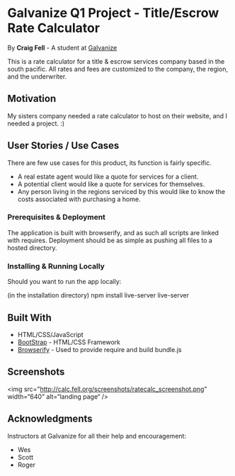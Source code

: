 # Galvanize Q1 Project - Title/Escrow Rate Calculator
By **Craig Fell** - A student at [Galvanize](https://galvanize.com)

This is a rate calculator for a title & escrow services company based in the south pacific.  All rates and fees are customized to the company, the region, and the underwriter.

## Motivation

My sisters company needed a rate calculator to host on their website, and I needed a project. :)


## User Stories / Use Cases
There are few use cases for this product, its function is fairly specific.

- A real estate agent would like a quote for services for a client.
- A potential client would like a quote for services for themselves.
- Any person living in the regions serviced by this would like to know the costs associated with purchasing a home.

### Prerequisites & Deployment

The application is built with browserify, and as such all scripts are linked with requires.  Deployment should be as simple as pushing all files to a hosted directory.  

### Installing & Running Locally

Should you want to run the app locally:

(in the installation directory)
npm install live-server
live-server

## Built With

* HTML/CSS/JavaScript
* [BootStrap](http://www.getbootstrap.com/) - HTML/CSS Framework
* [Browserify](https://http://browserify.org/) - Used to provide require and build bundle.js

## Screenshots
<img src="http://calc.fell.org/screenshots/ratecalc_screenshot.png" width=“640” alt=“landing page“ />


## Acknowledgments

Instructors at Galvanize for all their help and encouragement:
* Wes
* Scott
* Roger
